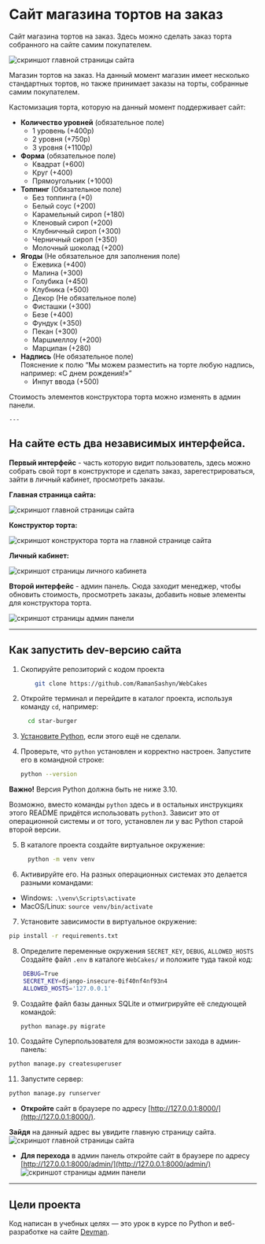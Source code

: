 # Сайт магазина тортов на заказ

Сайт магазина тортов на заказ. Здесь можно сделать заказ торта собранного на сайте самим покупателем.

![скриншот главной страницы сайта](./assets/mainpage.png)

Магазин тортов на заказ. На данный момент магазин имеет несколько стандартных тортов, но также принимает заказы на торты, собранные самим покупателем.

Кастомизация торта, которую на данный момент поддерживает сайт:
- **Количество уровней** (обязательное поле)  
  - 1 уровень (+400р)  
  - 2 уровня (+750р)  
  - 3 уровня (+1100р)  
- **Форма** (обязательное поле)  
  - Квадрат (+600)  
  - Круг (+400)  
  - Прямоугольник (+1000)  
- **Топпинг** (Обязательное поле)  
  - Без топпинга (+0)  
  - Белый соус (+200)  
  - Карамельный сироп (+180)  
  - Кленовый сироп (+200)  
  - Клубничный сироп (+300)  
  - Черничный сироп (+350)  
  - Молочный шоколад (+200)  
- **Ягоды** (Не обязательное для заполнения поле)  
  - Ежевика (+400)  
  - Малина (+300)  
  - Голубика (+450)  
  - Клубника (+500)  
  - Декор (Не обязательное поле)  
  - Фисташки (+300)  
  - Безе (+400)  
  - Фундук (+350)  
  - Пекан (+300)  
  - Маршмеллоу (+200)  
  - Марципан (+280)  
- **Надпись** (Не обязательное поле)  
  Пояснение к полю “Мы можем разместить на торте любую надпись, например: «С днем рождения!»”  
  - Инпут ввода (+500)

Стоимость элементов конструктора торта можно изменять в админ панели.

    ---

## На сайте есть два независимых интерфейса.

__Первый интерфейс__ - часть которую видит пользователь, здесь можно собрать свой торт в конструкторе и сделать заказ, зарегестрироваться, зайти в личный кабинет, просмотреть заказы.

**Главная страница сайта:**

![скриншот главной страницы сайта](./assets/mainpage.png)

**Конструктор торта:**

![скриншот конструктора торта на главной странице сайта](./assets/mainpage_constructor.png)

**Личный кабинет:**

![скриншот страницы личного кабинета](./assets/lk.png)

__Второй интерфейс__ - админ панель. Сюда заходит менеджер, чтобы обновить стоимость, просмотреть заказы, добавить новые элементы для конструктора торта.

![скриншот страницы админ панели](./assets/admin_panel.png)

----

## Как запустить dev-версию сайта

1. Скопируйте репозиторий с кодом проекта
    ```bash
        git clone https://github.com/RamanSashyn/WebCakes
   ```

2. Откройте терминал и перейдите в каталог проекта, используя команду `cd`, например:
    ```sh
      cd star-burger
    ```

3. [Установите Python](https://www.python.org/), если этого ещё не сделали.

4. Проверьте, что `python` установлен и корректно настроен. Запустите его в командной строке:

    ```sh
    python --version
    ```
**Важно!** Версия Python должна быть не ниже 3.10.

Возможно, вместо команды `python` здесь и в остальных инструкциях этого README придётся использовать `python3`. Зависит это от операционной системы и от того, установлен ли у вас Python старой второй версии. 

5. В каталоге проекта создайте виртуальное окружение:
    ```sh
      python -m venv venv
    ```
6. Активируйте его. На разных операционных системах это делается разными командами:

- Windows: `.\venv\Scripts\activate`
- MacOS/Linux: `source venv/bin/activate`


7. Установите зависимости в виртуальное окружение:
```sh
pip install -r requirements.txt
```

8. Определите переменные окружения `SECRET_KEY`, `DEBUG`, `ALLOWED_HOSTS` Создайте файл `.env` в каталоге `WebCakes/` и положите туда такой код:
```sh
    DEBUG=True
    SECRET_KEY=django-insecure-0if40nf4nf93n4
    ALLOWED_HOSTS='127.0.0.1'
```

9. Создайте файл базы данных SQLite и отмигрируйте её следующей командой:
    ```sh
    python manage.py migrate
    ```

10. Создайте Суперпользователя для возможности захода в админ-панель:
```sh
python manage.py createsuperuser
```

11. Запустите сервер:
```sh
python manage.py runserver
```

- **Откройте** сайт в браузере по адресу [http://127.0.0.1:8000/](http://127.0.0.1:8000/).

**Зайдя** на данный адрес вы увидите главную страницу сайта.
![скриншот главной страницы сайта](./assets/mainpage.png)

- **Для перехода** в админ панель откройте сайт в браузере по адресу [http://127.0.0.1:8000/admin/](http://127.0.0.1:8000/admin/)
![скриншот страницы админ панели](./assets/admin_panel.png)

---

## Цели проекта
Код написан в учебных целях — это урок в курсе по Python и веб-разработке на сайте [Devman](https://dvmn.org).









